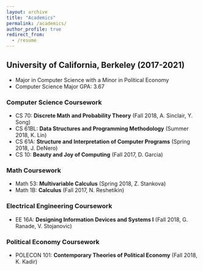 ```yaml
---
layout: archive
title: "Academics"
permalink: /academics/
author_profile: true
redirect_from:
  - /resume
---
```


## University of California, Berkeley (2017-2021)
- Major in Computer Science with a Minor in Political Economy
- Computer Science Major GPA: 3.67

### Computer Science Coursework

- CS 70: **Discrete Math and Probability Theory** (Fall 2018, A. Sinclair, Y. Song)
- CS 61BL: **Data Structures and Programming Methodology** (Summer 2018, K. Lin)
- CS 61A: **Structure and Interpretation of Computer Programs** (Spring 2018, J. DeNero)
- CS 10: **Beauty and Joy of Computing** (Fall 2017, D. Garcia)

### Math Coursework

- Math 53: **Multivariable Calculus** (Spring 2018, Z. Stankova)
- Math 1B: **Calculus** (Fall 2017, N. Reshetikin)

### Electrical Engineering Coursework

- EE 16A: **Designing Information Devices and Systems I** (Fall 2018, G. Ranade, V. Stojanovic)

### Political Economy Coursework

- POLECON 101: **Contemporary Theories of Political Economy** (Fall 2018, K. Kadir)